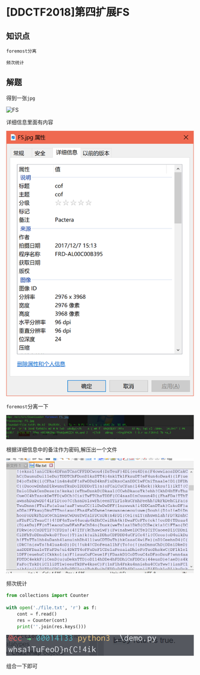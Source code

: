 # [DDCTF2018]第四扩展FS

## 知识点

`foremost分离`

`频次统计`

## 解题

得到一张`jpg`

![FS](./img/116-1.png)

详细信息里面有内容

![image-20231206140524620](./img/116-2.png)

`foremost`分离一下

![image-20231206140606147](./img/116-3.png)

根据详细信息中的备注作为密码,解压出一个文件

![image-20231206140737503](./img/116-4.png)

频次统计

```python
from collections import Counter

with open('./file.txt', 'r') as f:
    cont = f.read()
    res = Counter(cont)
    print(''.join(res.keys()))
```

![image-20231206141406795](./img/116-5.png)

组合一下即可
